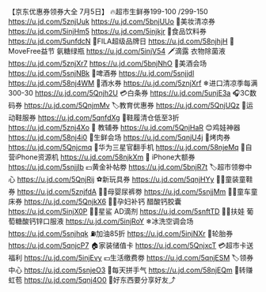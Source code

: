 【京东优惠券领券大全 7月5日】
🔥超市生鲜券199-100 /299-150
https://u.jd.com/5znjUuk
https://u.jd.com/5bnjUUo
💄美妆清凉券
https://u.jd.com/5injHm5
https://u.jd.com/5injkjr
🥤食品饮料券
https://u.jd.com/5unfdcN
👟FILA超级品牌日
https://u.jd.com/58njhjH
💪MoveFree益节 氨糖绿瓶
https://u.jd.com/5injV54
🗡滴露 衣物除菌液
https://u.jd.com/5znjXr7
https://u.jd.com/5bnjNhO
🥃美酒会场
https://u.jd.com/5snjNBk
🍺啤酒券
https://u.jd.com/5snjjdl
https://u.jd.com/58nj4WM
🍶酒水券
https://u.jd.com/5znjXrf
❄进口清凉季每满300-30
https://u.jd.com/5Qnjh2U
💳白条券
https://u.jd.com/5unjE3a
🎧3C数码券
https://u.jd.com/5QnjmMv
🏷教育优惠券
https://u.jd.com/5QnjUQz
👟运动鞋服券
https://u.jd.com/5qnfdXg 
👟鞋履清仓低至3折
https://u.jd.com/5znj4Xo
📖 教辅券
https://u.jd.com/5QnjHaR
😊鸡娃神器
https://u.jd.com/58nj4i0
🍉生鲜会场
https://u.jd.com/5qnjU4j
🥩烤肉券
https://u.jd.com/5Qnjcmq
📱华为三星官翻手机
https://u.jd.com/58njeMq
📱自营iPhone资源机
https://u.jd.com/58njkXm
 iPhone大额券
https://u.jd.com/5snjjIb
💵黄金补帖劵
https://u.jd.com/5bnjR7t
🏷超市领劵中心
https://u.jd.com/5QnjRij
⚽新玩具券
https://u.jd.com/5qnjHYy
👶🏻童装童鞋券
https://u.jd.com/5znjfdA
👶🏻母婴尿裤劵
https://u.jd.com/5snjjMm
👶🏻童车童床券
https://u.jd.com/5QnjkX6
🤰🏻孕妇补钙 醋酸钙胶囊
https://u.jd.com/5injX0P
👶🏻星鲨 AD滴剂
https://u.jd.com/5snftTD
👶🏻扶娃 葡萄糖酸钙锌口服液
https://u.jd.com/5injRoY
❄冰洗空调会场
https://u.jd.com/5snjhqk
⛽加油85折
https://u.jd.com/5injNXr
🛞轮胎券
https://u.jd.com/5qnjcP7
🏠家装储值卡
https://u.jd.com/5QnjxcT
💳超市卡送福利
https://u.jd.com/5injEvy
💴生活缴费劵
https://u.jd.com/5qnjESM
🏷领券中心
https://u.jd.com/5snjeO3
🎰每天拼手气
https://u.jd.com/58njEQm
🧧转赚虹苞
https://u.jd.com/5qnj4O0
🥳好东西要分享好友⤴